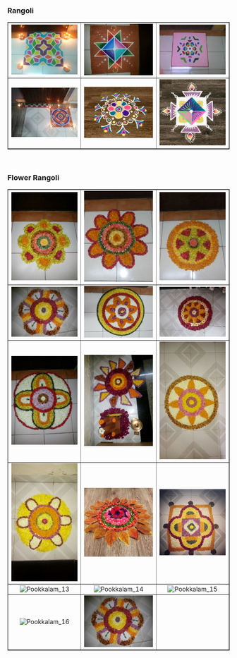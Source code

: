 <html lang="en">
<head>
  <meta charset="utf-8">
</head>
<body>
	<h3>Rangoli</h3>
  	<table border="1" cellpadding="5">
		<tbody>
			<tr>
				<td width="33%" align="center" valign="center">
					<img src="https://raw.githubusercontent.com/nidhi-menon/Art/master/Rangoli/Rangoli_1.jpg" alt="Rangoli_1">
					<br>
				</td>
				<td width="34%" align="center" valign="center">
					<img src="https://raw.githubusercontent.com/nidhi-menon/Art/master/Rangoli/Rangoli_2.jpg" alt="Rangoli_2">
					<br>
				</td>
				<td width="33%" align="center" valign="center">
					<img src="https://raw.githubusercontent.com/nidhi-menon/Art/master/Rangoli/Rangoli_3.jpg" alt="Rangoli_3">
					<br>
				</td>
		  	</tr>
		  	<tr>
				<td width="33%" align="center" valign="center">
				  	<img src="https://raw.githubusercontent.com/nidhi-menon/Art/master/Rangoli/Rangoli_4.jpg" alt="Rangoli_4">
				  	<br>
			  	</td>
			  	<td width="34%" align="center" valign="center">
					<img src="https://raw.githubusercontent.com/nidhi-menon/Art/master/Rangoli/Rangoli_5.jpg" alt="Rangoli_5">
					<br>
			  	</td>
			  	<td width="33%" align="center" valign="center">
				  	<img src="https://raw.githubusercontent.com/nidhi-menon/Art/master/Rangoli/Rangoli_6.jpg" alt="Rangoli_6">
				  	<br>
			  	</td>
		  	</tr>
	  	</tbody>
  	</table>
	<br>
	<h3>Flower Rangoli</h3>
  	<table border="1" cellpadding="5">
		<tbody>
			<tr>
				<td width="33%" align="center" valign="center">
					<img src="https://raw.githubusercontent.com/nidhi-menon/Art/master/FlowerRangolis/Pookkalam_1.jpg" alt="Pookkalam_1">
					<br>
				</td>
				<td width="34%" align="center" valign="center">
					<img src="https://raw.githubusercontent.com/nidhi-menon/Art/master/FlowerRangolis/Pookkalam_2.jpg" alt="Pookkalam_2">
					<br>
				</td>
				<td width="33%" align="center" valign="center">
					<img src="https://raw.githubusercontent.com/nidhi-menon/Art/master/FlowerRangolis/Pookkalam_3.jpg" alt="Pookkalam_3">
					<br>
				</td>
		  	</tr>
		  	<tr>
				<td width="33%" align="center" valign="center">
				  	<img src="https://raw.githubusercontent.com/nidhi-menon/Art/master/FlowerRangolis/Pookkalam_7.jpg" alt="Pookkalam_4">
				  	<br>
			  	</td>
			  	<td width="34%" align="center" valign="center">
					<img src="https://raw.githubusercontent.com/nidhi-menon/Art/master/FlowerRangolis/Pookkalam_5.jpg" alt="Pookkalam_5">
					<br>
			  	</td>
			  	<td width="33%" align="center" valign="center">
				  	<img src="https://raw.githubusercontent.com/nidhi-menon/Art/master/FlowerRangolis/Pookkalam_6.jpg" alt="Pookkalam_6">
				  	<br>
			  	</td>
		  	</tr>
			<tr>
				<td width="33%" align="center" valign="center">
				  	<img src="https://raw.githubusercontent.com/nidhi-menon/Art/master/FlowerRangolis/Pookkalam_4.jpg" alt="Pookkalam_8">
				  	<br>
			  	</td>
			  	<td width="34%" align="center" valign="center">
					<img src="https://raw.githubusercontent.com/nidhi-menon/Art/master/FlowerRangolis/Pookkalam_8.jpg" alt="Pookkalam_8">
					<br>
			  	</td>
			  	<td width="33%" align="center" valign="center">
				  	<img src="https://raw.githubusercontent.com/nidhi-menon/Art/master/FlowerRangolis/Pookkalam_10.jpg" alt="Pookkalam_9">
				  	<br>
			  	</td>
		  	</tr>
			<tr>
				<td width="33%" align="center" valign="center">
				  	<img src="https://raw.githubusercontent.com/nidhi-menon/Art/master/FlowerRangolis/Pookkalam_9.jpg" alt="Pookkalam_10">
				  	<br>
			  	</td>
			  	<td width="34%" align="center" valign="center">
					<img src="https://raw.githubusercontent.com/nidhi-menon/Art/master/FlowerRangolis/Pookkalam_11.jpg" alt="Pookkalam_11">
					<br>
			  	</td>
			  	<td width="33%" align="center" valign="center">
				  	<img src="https://raw.githubusercontent.com/nidhi-menon/Art/master/FlowerRangolis/Pookkalam_12.jpg" alt="Pookkalam_12">
				  	<br>
			  	</td>
		  	</tr>
			<tr>
				<td width="33%" align="center" valign="center">
				  	<img src="https://raw.githubusercontent.com/nidhi-menon/Art/master/FlowerRangolis/Pookkalam_13.jpg" alt="Pookkalam_13">
				  	<br>
			  	</td>
			  	<td width="34%" align="center" valign="center">
					<img src="https://raw.githubusercontent.com/nidhi-menon/Art/master/FlowerRangolis/Pookkalam_14.jpg" alt="Pookkalam_14">
					<br>
			  	</td>
			  	<td width="33%" align="center" valign="center">
				  	<img src="https://raw.githubusercontent.com/nidhi-menon/Art/master/FlowerRangolis/Pookkalam_15.jpg" alt="Pookkalam_15">
				  	<br>
			  	</td>
		  	</tr>
			<tr>
				<td width="33%" align="center" valign="center">
				  	<img src="https://raw.githubusercontent.com/nidhi-menon/Art/master/FlowerRangolis/Pookkalam_16.jpg" alt="Pookkalam_16">
				  	<br>
			  	</td>
			  	<td width="34%" align="center" valign="center">
					<img src="https://raw.githubusercontent.com/nidhi-menon/Art/master/FlowerRangolis/Pookkalam_7.jpg" alt="Pookkalam_17">
					<br>
			  	</td>
			  	<td width="33%" align="center" valign="center">
				  	<br>
			  	</td>
		  	</tr>
	  	</tbody>
  	</table>
</body>
</html>
